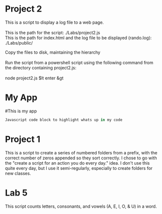 Project 2
=========

This is a script to display a log file to a web page.<br>
<br>
This is the path for the script: ./Labs/project2.js<br>
This is the path for index.html and the log file to be displayed (rando.log): ./Labs/public/<br>

Copy the files to disk, maintaining the hierarchy<br>
<br>
Run the script from a powershell script using the following command from the directory containing project2.js:<br>
<br>
node project2.js $lt enter &gt

My App
======

#This is my app

```javascript
Javascript code block to highlight whats up in my code
```

Project 1
=========
This is a script to create a series of numbered folders from a prefix, with the correct number of zeros appended so they sort correctly. I chose to go with the "create a script for an action you do every day." idea. I don't use this quite every day, but I use it semi-regularly, especially to create folders for new classes.



Lab 5
======

This script counts letters, consonants, and vowels (A, E, I, O, & U) in a word.


